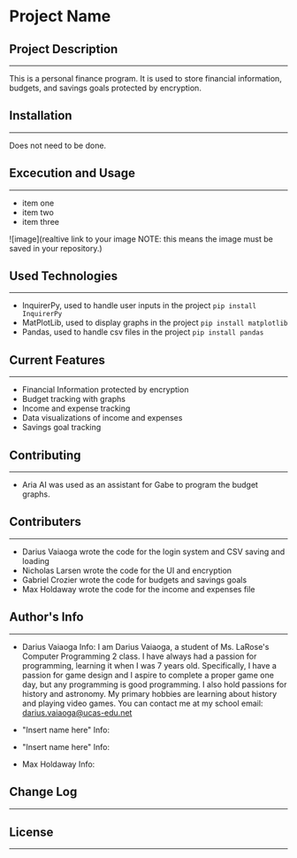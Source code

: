 # Project Name

## Project Description
---
This is a personal finance program. It is used to store financial information, budgets, and savings goals protected by encryption.

## Installation
---
Does not need to be done.

## Excecution and Usage
---
- item one
- item two
- item three  

![image](realtive link to your image NOTE: this means the image must be saved in your repository.)  

## Used Technologies
---
- InquirerPy, used to handle user inputs in the project
`pip install InquirerPy`
- MatPlotLib, used to display graphs in the project
`pip install matplotlib`
- Pandas, used to handle csv files in the project
`pip install pandas`  

## Current Features
---
+ Financial Information protected by encryption
+ Budget tracking with graphs
+ Income and expense tracking
+ Data visualizations of income and expenses
+ Savings goal tracking  

## Contributing
---
* Aria AI was used as an assistant for Gabe to program the budget graphs.
## Contributers
---
* Darius Vaiaoga wrote the code for the login system and CSV saving and loading
* Nicholas Larsen wrote the code for the UI and encryption
* Gabriel Crozier wrote the code for budgets and savings goals
* Max Holdaway wrote the code for the income and expenses file

## Author's Info
--- 
* Darius Vaiaoga Info:
I am Darius Vaiaoga, a student of Ms. LaRose's Computer Programming 2 class. I have always had a passion for programming, learning it when I was 7 years old. Specifically, I have a passion for game design and I aspire to complete a proper game one day, but any programming is good programming. I also hold passions for history and astronomy. My primary hobbies are learning about history and playing video games.
You can contact me at my school email: darius.vaiaoga@ucas-edu.net
* "Insert name here" Info:

* "Insert name here" Info:

* Max Holdaway Info:


## Change Log
---

## License
---
